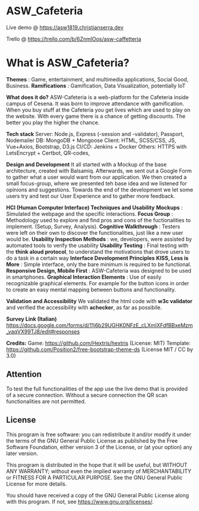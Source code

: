 # ASW_Cafeteria

Live demo @ https://asw1819.christianserra.dev

Trello @ https://trello.com/b/6ZnmlOos/asw-caffetteria

# What is ASW_Cafeteria?

**Themes** : Game, entertainment, and multimedia applications, Social Good, Business.
**Ramifications** : Gamification, Data Visualization, potentially IoT

**What does it do?**
ASW-Cafeteria is a web-platform for the Cafeteria inside campus of Cesena. It was born to improve attendance with gamification. When you buy stuff at the Cafeteria you get lives which are used to play on the website. With every game there is a chance of getting discounts. The better you play the higher the chance.

**Tech stack**
Server: Node.js, Express (-session and -validator), Passport, Nodemailer 
DB: MongoDB + Mongoose
Client: HTML, SCSS/CSS, JS, Vue+Axios, Bootstrap, D3.js
CI/CD: Jenkins + Docker
Others: HTTPS with LetsEncrypt + Certbot, QR-codes,

**Design and Development**
It all started with a Mockup of the base architecture, created with Balsamiq. Afterwards, we sent out a Google Form to gather what a user would want from our application. We then created a small focus-group, where we presented teh base idea and we listened for opinions and suggestions.
Towards the end of the development we let some users try and test our User Experience and to gather more feedback.

**HCI (Human Computer Interface) Techniques and Usability**
**Mockups** : Simulated the webpage and the specific interactions.
**Focus Group** : Methodology used to explore and find pros and cons of the fuctionalities to implement. (Setup, Survey, Analysis).
**Cognitive Walkthrough** : Testers were left on their own to discover the functionalities, just like a new user would be.
**Usability Inspection Methods** : we, developers, were assisted by automated tools to verify the usability
**Usability Testing** : Final testing with the **think aloud protocol**, to understand the motivations that drove users to do a task in a certain way
**Interface Development Principles**
**KISS, Less is More** : Simple interface, only the bare minimum is required to be functional.
**Responsive Design, Mobile First** : ASW-Cafeteria was designed to be used in smartphones. 
**Graphical Interaction Elements** : Use of easily recognizable graphical elements. For example for the button icons in order to create an easy mental mapping between buttons and functionality.

**Validation and Accessibility**
We validated the html code with  **w3c validator** and verified the accessibility with **achecker**, as far as possibile.

**Survey Link (Italian)**
https://docs.google.com/forms/d/11j6b29UGHK0NFzE_cLXmlXFdfBBxeMzm_vaqVX99TJ8/edit#responses

**Credits:**
Game: https://github.com/Hextris/hextris (License: MIT)
Template: https://github.com/Position2/free-bootstrap-theme-ds (License MIT / CC by 3.0)


  

## Attention

To test the full functionalities of the app use the live demo that is provided of a secure connection.
Without a secure connection the QR scan functionalities are not permitted.

## License

This program is free software: you can redistribute it and/or modify
it under the terms of the GNU General Public License as published by
the Free Software Foundation, either version 3 of the License, or
(at your option) any later version.

This program is distributed in the hope that it will be useful,
but WITHOUT ANY WARRANTY; without even the implied warranty of
MERCHANTABILITY or FITNESS FOR A PARTICULAR PURPOSE.  See the
GNU General Public License for more details.

You should have received a copy of the GNU General Public License
along with this program.  If not, see <https://www.gnu.org/licenses/>.
